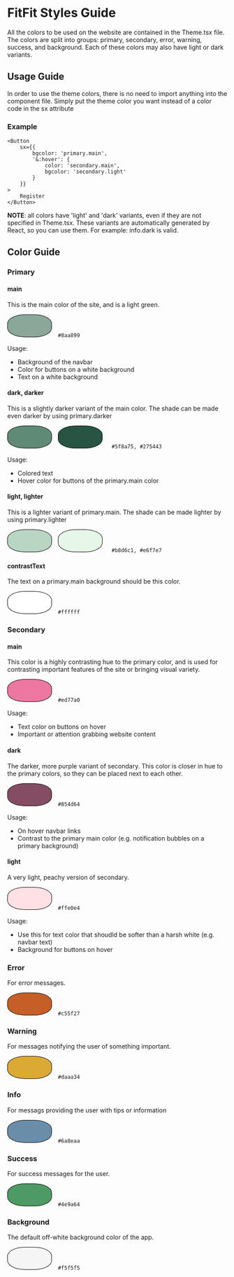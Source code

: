 # FitFit Styles Guide

All the colors to be used on the website are contained in the Theme.tsx file. The colors are split into groups: primary, secondary, error, warning, success, and background. Each of these colors may also have light or dark variants.

## Usage Guide
In order to use the theme colors, there is no need to import anything into the component file. Simply put the theme color you want instead of a color code in the sx attribute
### Example
```
<Button
    sx={{
        bgcolor: 'primary.main',
        '&:hover': {
            color: 'secondary.main',
            bgcolor: 'secondary.light'
        }
    }}
>
    Register
</Button>
```
**NOTE**: all colors have 'light' and 'dark' variants, even if they are not specified in Theme.tsx. These variants are automatically generated by React, so you can use them. For example: info.dark is valid.

## Color Guide
### Primary
#### main
This is the main color of the site, and is a light green.

<span style="display: inline-block; width: 100px; height: 50px; background-color: #8aa899; border: 1px solid #000; margin-right: 10px; border-radius: 40%"></span> 
`#8aa899`

Usage:
* Background of the navbar
* Color for buttons on a white background
* Text on a white background
#### dark, darker
This is a slightly darker variant of the main color. The shade can be made even darker by using primary.darker

<span style="display: inline-block; width: 100px; height: 50px; background-color: #5f8a75; border: 1px solid #000; margin-right: 10px; border-radius: 40%"></span> 
<span style="display: inline-block; width: 100px; height: 50px; background-color: #275443; border: 1px solid #000; margin-right: 10px; border-radius: 40%"></span> 
` #5f8a75, #275443`

Usage:

* Colored text
* Hover color for buttons of the primary.main color

#### light, lighter
This is a lighter variant of primary.main. The shade can be made lighter by using primary.lighter

<span style="display: inline-block; width: 100px; height: 50px; background-color: #b8d6c1; border: 1px solid #000; margin-right: 10px; border-radius: 40%"></span> 
<span style="display: inline-block; width: 100px; height: 50px; background-color: #e6f7e7; border: 1px solid #000; margin-right: 10px; border-radius: 40%"></span> 
` #b8d6c1, #e6f7e7`

#### contrastText
The text on a primary.main background should be this color.

<span style="display: inline-block; width: 100px; height: 50px; background-color: #ffffff; border: 1px solid #000; margin-right: 10px; border-radius: 40%"></span> 
`#ffffff`

### Secondary

#### main
This color is a highly contrasting hue to the primary color, and is used for contrasting important features of the site or bringing visual variety.

<span style="display: inline-block; width: 100px; height: 50px; background-color: #ed77a0; border: 1px solid #000; margin-right: 10px; border-radius: 40%"></span> 
`#ed77a0`

Usage:

* Text color on buttons on hover
* Important or attention grabbing website content

#### dark
The darker, more purple variant of secondary. This color is closer in hue to the primary colors, so they can be placed next to each other.

<span style="display: inline-block; width: 100px; height: 50px; background-color: #854d64; border: 1px solid #000; margin-right: 10px; border-radius: 40%"></span> 
`#854d64`

Usage:

* On hover navbar links
* Contrast to the primary main color (e.g. notification bubbles on a primary background)

#### light
A very light, peachy version of secondary.

<span style="display: inline-block; width: 100px; height: 50px; background-color: #ffe0e4; border: 1px solid #000; margin-right: 10px; border-radius: 40%"></span>
`#ffe0e4`

Usage:

* Use this for text color that shoudld be  softer than a harsh white (e.g. navbar text)
* Background for buttons on hover

### Error
For error messages.

<span style="display: inline-block; width: 100px; height: 50px; background-color: #c55f27; border: 1px solid #000; margin-right: 10px; border-radius: 40%"></span>
`#c55f27`

### Warning
For messages notifying the user of something important.

<span style="display: inline-block; width: 100px; height: 50px; background-color: #daaa34; border: 1px solid #000; margin-right: 10px; border-radius: 40%"></span>
`#daaa34`

### Info
For messags providing the user with tips or information

<span style="display: inline-block; width: 100px; height: 50px; background-color: #6a8eaa; border: 1px solid #000; margin-right: 10px; border-radius: 40%"></span>
`#6a8eaa`

### Success
For success messages for the user.

<span style="display: inline-block; width: 100px; height: 50px; background-color: #4e9a64; border: 1px solid #000; margin-right: 10px; border-radius: 40%"></span>
`#4e9a64`

### Background
The default off-white background color of the app.

<span style="display: inline-block; width: 100px; height: 50px; background-color: #f5f5f5; border: 1px solid #000; margin-right: 10px; border-radius: 40%"></span>
`#f5f5f5`